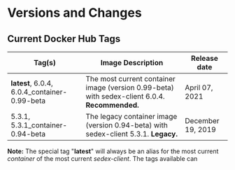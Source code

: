 # Versions and Changes

## Current Docker Hub Tags

| Tag(s) | Image Description | Release date |
|---|---|---|
| **latest**, 6.0.4, 6.0.4_container-0.99-beta | The most current container image (version 0.99-beta) with sedex-client 6.0.4. **Recommended.** | April 07, 2021 |
| 5.3.1, 5.3.1_container-0.94-beta | The legacy container image (version 0.94-beta) with sedex-client 5.3.1. **Legacy.** | December 19, 2019 |

**Note:**
The special tag "**latest**" will always be an alias for the most current *container* of the most current *sedex-client*. The tags available can 
